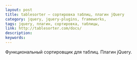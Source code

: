 ```yaml
---
layout: post
title: tablesorter — сортировка таблиц, плагин jQuery
category: jquery, jquery-plugins, frameworks, 
tags: jquery, плагин, сортировка, таблицы, 
link: http://tablesorter.com/docs/
description: 
keywords: 
---
```


<p>Функциональный сортировщик для таблиц. Плагин jQuery.</p>

